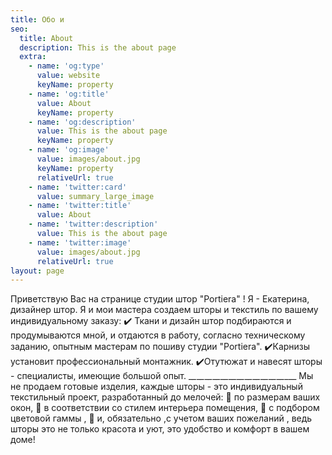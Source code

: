 ```yaml
---
title: Обо и
seo:
  title: About
  description: This is the about page
  extra:
    - name: 'og:type'
      value: website
      keyName: property
    - name: 'og:title'
      value: About
      keyName: property
    - name: 'og:description'
      value: This is the about page
      keyName: property
    - name: 'og:image'
      value: images/about.jpg
      keyName: property
      relativeUrl: true
    - name: 'twitter:card'
      value: summary_large_image
    - name: 'twitter:title'
      value: About
    - name: 'twitter:description'
      value: This is the about page
    - name: 'twitter:image'
      value: images/about.jpg
      relativeUrl: true
layout: page
---
```



Приветствую Вас на странице студии штор "Portiera" !
Я - Екатерина, дизайнер штор.
Я и мои мастера создаем шторы и текстиль по вашему индивидуальному заказу:
✔️ Ткани и дизайн штор подбираются и продумываются мной, и отдаются в работу, согласно техническому заданию, опытным мастерам по пошиву студии "Portiera".
✔️Карнизы установит профессиональный монтажник.
✔️Отутюжат и навесят шторы - специалисты, имеющие большой опыт.
\__\__\__\__\__\__\__\__\__\__\__\__\__\__\__\__\__\__\__\__\__\__\__\__\__\_
Мы не продаем готовые изделия, каждые шторы - это индивидуальный текстильный проект, разработанный до мелочей:
🔶 по размерам ваших окон,
🔶 в соответствии со стилем интерьера помещения,
🔶 с подбором цветовой гаммы ,
🔶 и, обязательно ,с учетом ваших пожеланий ,
ведь шторы это не только красота и уют, это удобство и комфорт в вашем доме!
